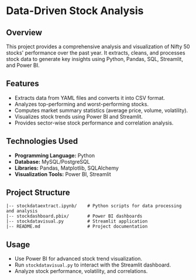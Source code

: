 # Data-Driven Stock Analysis

## Overview
This project provides a comprehensive analysis and visualization of Nifty 50 stocks' performance over the past year. It extracts, cleans, and processes stock data to generate key insights using Python, Pandas, SQL, Streamlit, and Power BI.

## Features
- Extracts data from YAML files and converts it into CSV format.
- Analyzes top-performing and worst-performing stocks.
- Computes market summary statistics (average price, volume, volatility).
- Visualizes stock trends using Power BI and Streamlit.
- Provides sector-wise stock performance and correlation analysis.

## Technologies Used
- **Programming Language:** Python
- **Database:** MySQL/PostgreSQL
- **Libraries:** Pandas, Matplotlib, SQLAlchemy
- **Visualization Tools:** Power BI, Streamlit
 
## Project Structure
``` 
|-- stockdataextract.ipynb/    # Python scripts for data processing and analysis
|-- stockdashboard.pbix/       # Power BI dashboards
|-- stockdatavisual.py         # Streamlit application
|-- README.md                  # Project documentation
```

## Usage
- Use Power BI for advanced stock trend visualization.
- Run `stockdatavisual.py` to interact with the Streamlit dashboard.
- Analyze stock performance, volatility, and correlations.
